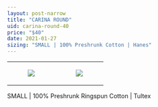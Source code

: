 ```yaml
---
layout: post-narrow
title: "CARINA ROUND"
uid: carina-round-40
price: "$40"
date: 2021-01-27
sizing: "SMALL | 100% Preshrunk Cotton | Hanes"
---
```




<table style="width:100%;"><tr><td style="vertical-align:top;">
      <figure class="tmblr-full" data-orig-height="2048" data-orig-width="1365" data-orig-src="https://concertshirts.netlify.app/shirts/0217/0217-01.jpg"><img src="https://64.media.tumblr.com/ca0693c91dd2b7a3b5293c2a3232f4e0/c56114512cfcbb9d-92/s540x810/89483ba9fac89125afb4afcb7a327c0e4d55f2f6.jpg" data-orig-height="2048" data-orig-width="1365" data-orig-src="https://concertshirts.netlify.app/shirts/0217/0217-01.jpg"/></figure></td>
    <td style="vertical-align:top;">
      <figure class="tmblr-full" data-orig-height="2048" data-orig-width="1365" data-orig-src="https://concertshirts.netlify.app/shirts/0217/0217-02.jpg"><img src="https://64.media.tumblr.com/96f456a00caa4f38c303a573a2819b3e/c56114512cfcbb9d-dd/s540x810/133854ebef0fd6378da5ae89b109f2ebd4bb8cda.jpg" data-orig-height="2048" data-orig-width="1365" data-orig-src="https://concertshirts.netlify.app/shirts/0217/0217-02.jpg"/></figure></td>
  </tr></table><p>
  SMALL | 100% Preshrunk Ringspun Cotton | Tultex
</p>
